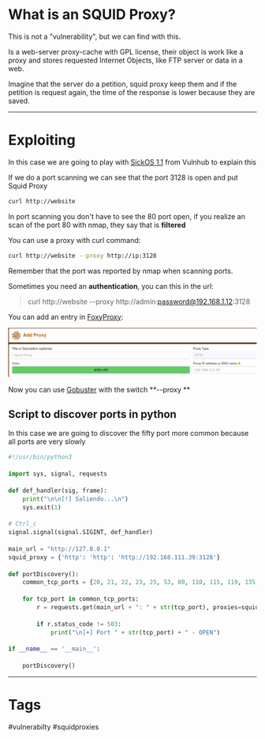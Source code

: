 
# What is an SQUID Proxy?

This is not a "vulnerability", but we can find with this.

Is a web-server proxy-cache with GPL license, their object is work like a proxy and stores requested Internet Objects, like FTP server or data in a web.

Imagine that the server do a petition, squid proxy keep them and if the petition is request again, the time of the response is lower because they are saved.

---

# Exploiting

In this case we are going to play with [SickOS 1.1](../../CTF/VulnHub/SickOS%201.1.md) from Vulnhub to explain this

If we do a port scanning we can see that the port 3128 is open and put Squid Proxy

````bash
curl http://website
````

In port scanning you don't have to see the 80 port open, if you realize an scan of the port 80 with nmap, they say that is **filtered**

You can use a proxy with curl command:
````bash
curl http://website --proxy http://ip:3128
````

Remember that the port was reported by nmap when scanning ports.

Sometimes you need an **authentication**, you can this in the url:

> curl http://website --proxy http://admin:password@192.168.1.12:3128

You can add an entry in [FoxyProxy](https://addons.mozilla.org/es/firefox/addon/foxyproxy-standard/): 

![](../../Images/Pasted%20image%2020230830225543.png)

Now you can use [Gobuster](../../Tools/Enumeration/Gobuster.md) with the switch **--proxy **

## Script to discover ports in python

In this case we are going to discover the fifty port more common because all ports are very slowly

````python
#!/usr/bin/python3

import sys, signal, requests

def def_handler(sig, frame):
	print("\n\n[!] Saliendo...\n")
	sys.exit(1)

# Ctrl_c
signal.signal(signal.SIGINT, def_handler)

main_url = "http://127.0.0.1"
squid_proxy = {'http': 'http': 'http://192.168.111.39:3128'}

def portDiscovery():
	common_tcp_ports = {20, 21, 22, 23, 25, 53, 80, 110, 115, 119, 135, 137, 138, 139, 143, 161, 194, 389, 443, 445,465, 514, 515, 587, 636, 993, 995, 1080, 1433, 1434, 1521, 1723, 2049, 2082, 2083, 2086, 2087,2095, 2096, 3306, 3389, 5432, 5500, 5800, 5900, 6000, 6660, 6661, 6662, 6663, 6664, 6665, 6666, 6667, 6668, 6669}

	for tcp_port in common_tcp_ports:
		r = requests.get(main_url + ": " + str(tcp_port), proxies=squid_proxy)

		if r.status_code != 503:
			print("\n[+] Port " + str(tcp_port) + " - OPEN")

if __name__ == '__main__':

	portDiscovery()

````

---

# Tags

#vulnerabilty #squidproxies 